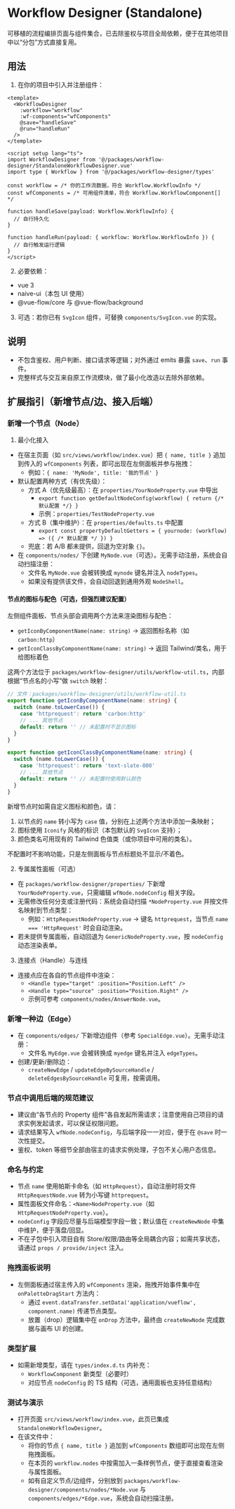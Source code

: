 # Workflow Designer (Standalone)

可移植的流程编排页面与组件集合，已去除鉴权与项目全局依赖，便于在其他项目中以“分包”方式直接复用。

## 用法

1. 在你的项目中引入并注册组件：

```vue
<template>
  <WorkflowDesigner
    :workflow="workflow"
    :wf-components="wfComponents"
    @save="handleSave"
    @run="handleRun"
  />
</template>

<script setup lang="ts">
import WorkflowDesigner from '@/packages/workflow-designer/StandaloneWorkflowDesigner.vue'
import type { Workflow } from '@/packages/workflow-designer/types'

const workflow = /* 你的工作流数据，符合 Workflow.WorkflowInfo */
const wfComponents = /* 可用组件清单，符合 Workflow.WorkflowComponent[] */

function handleSave(payload: Workflow.WorkflowInfo) {
  // 自行持久化
}

function handleRun(payload: { workflow: Workflow.WorkflowInfo }) {
  // 自行触发运行逻辑
}
</script>
```

2. 必要依赖：
- vue 3
- naive-ui（本包 UI 使用）
- @vue-flow/core 与 @vue-flow/background

3. 可选：若你已有 `SvgIcon` 组件，可替换 `components/SvgIcon.vue` 的实现。

## 说明

- 不包含鉴权、用户判断、接口请求等逻辑；对外通过 emits 暴露 `save`、`run` 事件。
- 完整样式与交互来自原工作流模块，做了最小化改造以去除外部依赖。

## 扩展指引（新增节点/边、接入后端）

### 新增一个节点（Node）
1) 最小化接入
- 在宿主页面（如 `src/views/workflow/index.vue`）把 `{ name, title }` 追加到传入的 `wfComponents` 列表，即可出现在左侧面板并参与拖拽：
  - 例如：`{ name: 'MyNode', title: '我的节点' }`
- 默认配置两种方式（有优先级）：
  - 方式 A（优先级最高）：在 `properties/YourNodeProperty.vue` 中导出
    - `export function getDefaultNodeConfig(workflow) { return {/* 默认配置 */} }`
    - 示例：`properties/TestNodeProperty.vue`
  - 方式 B（集中维护）：在 `properties/defaults.ts` 中配置
    - `export const propertyDefaultGetters = { yournode: (workflow) => ({ /* 默认配置 */ }) }`
  - 兜底：若 A/B 都未提供，回退为空对象 `{}`。
- 在 `components/nodes/` 下创建 `MyNode.vue`（可选）。无需手动注册，系统会自动扫描注册：
  - 文件名 `MyNode.vue` 会被转换成 `mynode` 键名并注入 `nodeTypes`。
  - 如果没有提供该文件，会自动回退到通用外观 `NodeShell`。

#### 节点的图标与配色（可选，但强烈建议配置）
左侧组件面板、节点头部会调用两个方法来渲染图标与配色：

- `getIconByComponentName(name: string)` → 返回图标名称（如 `carbon:http`）
- `getIconClassByComponentName(name: string)` → 返回 Tailwind/类名，用于给图标着色

这两个方法位于 `packages/workflow-designer/utils/workflow-util.ts`，内部根据“节点名的小写”做 `switch` 映射：

```ts
// 文件：packages/workflow-designer/utils/workflow-util.ts
export function getIconByComponentName(name: string) {
  switch (name.toLowerCase()) {
    case 'httprequest': return 'carbon:http'
    // ... 其他节点
    default: return '' // 未配置时不显示图标
  }
}

export function getIconClassByComponentName(name: string) {
  switch (name.toLowerCase()) {
    case 'httprequest': return 'text-slate-800'
    // ... 其他节点
    default: return '' // 未配置时使用默认颜色
  }
}
```

新增节点时如需自定义图标和颜色，请：
1) 以节点的 `name` 转小写为 `case` 值，分别在上述两个方法中添加一条映射；
2) 图标使用 `Iconify` 风格的标识（本包默认的 `SvgIcon` 支持）；
3) 颜色类名可用现有的 Tailwind 色值类（或你项目中可用的类名）。

不配置时不影响功能，只是左侧面板与节点标题处不显示/不着色。

2) 专属属性面板（可选）
- 在 `packages/workflow-designer/properties/` 下新增 `YourNodeProperty.vue`，只需编辑 `wfNode.nodeConfig` 相关字段。
- 无需修改任何分支或注册代码：系统会自动扫描 `*NodeProperty.vue` 并按文件名映射到节点类型：
  - 例如：`HttpRequestNodeProperty.vue` → 键名 `httprequest`，当节点 `name === 'HttpRequest'` 时会自动渲染。
- 若未提供专属面板，自动回退为 `GenericNodeProperty.vue`，按 `nodeConfig` 动态渲染表单。

3) 连接点（Handle）与连线
- 连接点应在各自的节点组件中渲染：
  - `<Handle type="target" :position="Position.Left" />`
  - `<Handle type="source" :position="Position.Right" />`
  - 示例可参考 `components/nodes/AnswerNode.vue`。

### 新增一种边（Edge）
- 在 `components/edges/` 下新增边组件（参考 `SpecialEdge.vue`）。无需手动注册：
  - 文件名 `MyEdge.vue` 会被转换成 `myedge` 键名并注入 `edgeTypes`。
- 创建/更新/删除边：
  - `createNewEdge` / `updateEdgeBySourceHandle` / `deleteEdgesBySourceHandle` 可复用，按需调用。

### 节点中调用后端的规范建议
- 建议由“各节点的 Property 组件”各自发起所需请求；注意使用自己项目的请求实例发起请求，可以保证权限问题。
- 请求结果写入 `wfNode.nodeConfig`，与后端字段一一对应，便于在 `@save` 时一次性提交。
- 鉴权、token 等细节全部由宿主的请求实例处理，子包不关心用户态信息。

### 命名与约定
- 节点 `name` 使用帕斯卡命名（如 `HttpRequest`），自动注册时将文件 `HttpRequestNode.vue` 转为小写键 `httprequest`。
- 属性面板文件命名：`<Name>NodeProperty.vue`（如 `HttpRequestNodeProperty.vue`）。
- `nodeConfig` 字段应尽量与后端模型字段一致；默认值在 `createNewNode` 中集中维护，便于落盘/回显。
- 不在子包中引入项目自有 Store/权限/路由等全局耦合内容；如需共享状态，请通过 `props / provide/inject` 注入。

### 拖拽面板说明
- 左侧面板通过宿主传入的 `wfComponents` 渲染，拖拽开始事件集中在 `onPaletteDragStart` 方法内：
  - 通过 `event.dataTransfer.setData('application/vueflow', component.name)` 传递节点类型。
  - 放置（drop）逻辑集中在 `onDrop` 方法中，最终由 `createNewNode` 完成数据与画布 UI 的创建。

### 类型扩展
- 如需新增类型，请在 `types/index.d.ts` 内补充：
  - `WorkflowComponent` 新类型（必要时）
  - 对应节点 `nodeConfig` 的 TS 结构（可选，通用面板也支持任意结构）

### 测试与演示
- 打开页面 `src/views/workflow/index.vue`，此页已集成 `StandaloneWorkflowDesigner`。
- 在该文件中：
  - 将你的节点 `{ name, title }` 追加到 `wfComponents` 数组即可出现在左侧拖拽面板。
  - 在本页的 `workflow.nodes` 中按需加入一条样例节点，便于直接查看渲染与属性面板。
  - 如有自定义节点/边组件，分别放到 `packages/workflow-designer/components/nodes/*Node.vue` 与 `components/edges/*Edge.vue`，系统会自动扫描注册。


